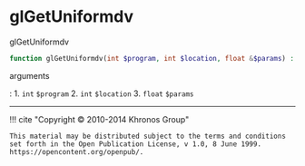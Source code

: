 # glGetUniformdv
glGetUniformdv

```php
function glGetUniformdv(int $program, int $location, float &$params) : void
```



arguments

:    1. `int` `$program` 
    2. `int` `$location` 
    3. `float` `$params` 



---
     

!!! cite "Copyright © 2010-2014 Khronos Group"

    This material may be distributed subject to the terms and conditions set forth in the Open Publication License, v 1.0, 8 June 1999. https://opencontent.org/openpub/.
